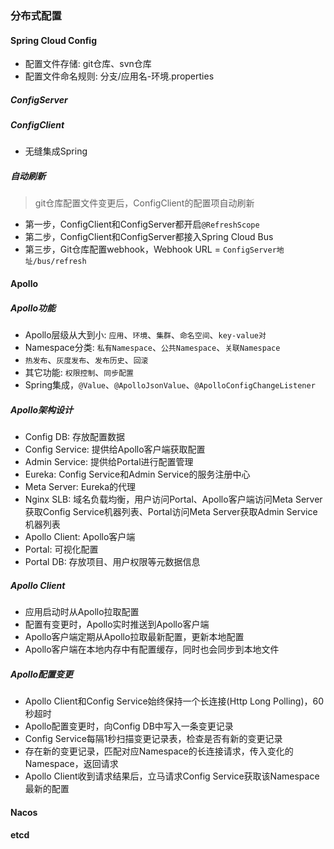 ### 分布式配置

#### Spring Cloud Config

* 配置文件存储: git仓库、svn仓库
* 配置文件命名规则: 分支/应用名-环境.properties

##### ConfigServer

##### ConfigClient

* 无缝集成Spring

##### 自动刷新

> git仓库配置文件变更后，ConfigClient的配置项自动刷新

* 第一步，ConfigClient和ConfigServer都开启`@RefreshScope`
* 第二步，ConfigClient和ConfigServer都接入Spring Cloud Bus
* 第三步，Git仓库配置webhook，Webhook URL = `ConfigServer地址/bus/refresh`

#### Apollo

##### Apollo功能

* Apollo层级从大到小: `应用`、`环境`、`集群`、`命名空间`、`key-value对`
* Namespace分类: `私有Namespace`、`公共Namespace`、`关联Namespace`
* `热发布`、`灰度发布`、`发布历史`、`回滚`
* 其它功能: `权限控制`、`同步配置`
* Spring集成，`@Value`、`@ApolloJsonValue`、`@ApolloConfigChangeListener`

##### Apollo架构设计

* Config DB: 存放配置数据
* Config Service: 提供给Apollo客户端获取配置
* Admin Service: 提供给Portal进行配置管理
* Eureka: Config Service和Admin Service的服务注册中心
* Meta Server: Eureka的代理
* Nginx SLB: 域名负载均衡，用户访问Portal、Apollo客户端访问Meta Server获取Config Service机器列表、Portal访问Meta Server获取Admin Service机器列表
* Apollo Client: Apollo客户端
* Portal: 可视化配置
* Portal DB: 存放项目、用户权限等元数据信息

##### Apollo Client

* 应用启动时从Apollo拉取配置
* 配置有变更时，Apollo实时推送到Apollo客户端
* Apollo客户端定期从Apollo拉取最新配置，更新本地配置
* Apollo客户端在本地内存中有配置缓存，同时也会同步到本地文件

##### Apollo配置变更

* Apollo Client和Config Service始终保持一个长连接(Http Long Polling)，60秒超时
* Apollo配置变更时，向Config DB中写入一条变更记录
* Config Service每隔1秒扫描变更记录表，检查是否有新的变更记录
* 存在新的变更记录，匹配对应Namespace的长连接请求，传入变化的Namespace，返回请求
* Apollo Client收到请求结果后，立马请求Config Service获取该Namespace最新的配置

#### Nacos

#### etcd
